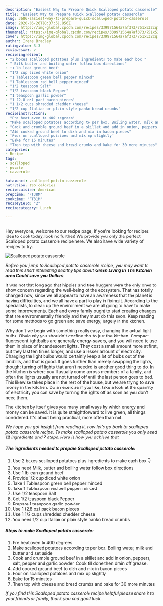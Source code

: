 ```yaml
---
description: "Easiest Way to Prepare Quick Scalloped potato casserole"
title: "Easiest Way to Prepare Quick Scalloped potato casserole"
slug: 3686-easiest-way-to-prepare-quick-scalloped-potato-casserole
date: 2020-06-26T18:37:58.856Z
image: https://img-global.cpcdn.com/recipes/339971564a7af373/751x532cq70/scalloped-potato-casserole-recipe-main-photo.jpg
thumbnail: https://img-global.cpcdn.com/recipes/339971564a7af373/751x532cq70/scalloped-potato-casserole-recipe-main-photo.jpg
cover: https://img-global.cpcdn.com/recipes/339971564a7af373/751x532cq70/scalloped-potato-casserole-recipe-main-photo.jpg
author: Irene Bradley
ratingvalue: 3.3
reviewcount: 7
recipeingredient:
- "2 boxes scalloped potatoes plus ingredients to make each box "
- " Milk butter and boiling water follow box directions"
- "1 lb lean ground beef"
- "1/2 cup diced white onion"
- "1 Tablespoon green bell pepper minced"
- "1 Tablespoon red bell pepper minced"
- "1/2 teaspoon Salt"
- "1/2 teaspoon black Pepper"
- "1 teaspoon garlic powder"
- "1 (2.8 oz) pack bacon pieces"
- "1 1/2 cups shredded chedder cheese"
- "1/2 cup Italian or plain style panko bread crumbs"
recipeinstructions:
- "Pre heat oven to 400 degrees"
- "Make scalloped potatoes according to per box. Boiling water, milk and butter and set aside"
- "Cook and crumble ground beef in a skillet and add in onion, peppers, salt, pepper and garlic powder. Cook till done then drain off grease."
- "Add cooked ground beef to dish and mix in bacon pieces"
- "Pour on scalloped potatoes and mix up slightly"
- "Bake for 15 minutes"
- "Then top with cheese and bread crumbs and bake for 30 more minutes"
categories:
- Recipe
tags:
- scalloped
- potato
- casserole

katakunci: scalloped potato casserole 
nutrition: 196 calories
recipecuisine: American
preptime: "PT38M"
cooktime: "PT31M"
recipeyield: "2"
recipecategory: Lunch

---
```

<br>
Hey everyone, welcome to our recipe page, If you're looking for recipes idea to cook today, look no further! We provide you only the perfect Scalloped potato casserole recipe here. We also have wide variety of recipes to try.
<br>


![Scalloped potato casserole](https://img-global.cpcdn.com/recipes/339971564a7af373/751x532cq70/scalloped-potato-casserole-recipe-main-photo.jpg)

<i>Before you jump to Scalloped potato casserole recipe, you may want to read this short interesting healthy tips about 
<strong>Green Living In The Kitchen area Could save you Dollars</strong>.</i>
</br>

It was not that long ago that hippies and tree huggers were the only ones to show concern regarding the well-being of the ecosystem. That has totally changed now, since we all appear to have an awareness that the planet is having difficulties, and we all have a part to play in fixing it. According to the specialists, to clean up the environment we are all going to have to make some improvements. Each and every family ought to start creating changes that are environmentally friendly and they must do this soon. Keep reading for some methods to go green and save energy, largely in the kitchen.

Why don't we begin with something really easy, changing the actual light bulbs. Obviously you shouldn't confine this to just the kitchen. Compact fluorescent lightbulbs are generally energy-savers, and you will need to use them in place of incandescent lights. They cost a small amount more at first, but they last ten times longer, and use a lesser amount of electricity. Changing the light bulbs would certainly keep a lot of bulbs out of the landfills, and that is good. It goes further than merely swapping the lights, though; turning off lights that aren't needed is another good thing to do. In the kitchen is where you'll usually come across members of a family, and often the lights usually are not turned off until the last person goes to bed. This likewise takes place in the rest of the house, but we are trying to save money in the kitchen. Do an exercise if you like; take a look at the quantity of electricity you can save by turning the lights off as soon as you don't need them.

The kitchen by itself gives you many small ways by which energy and money can be saved. It is quite straightforward to live green, all things considered. It's about being practical, more often than not.


<i>We hope you got insight from reading it, now let's go back to scalloped potato casserole recipe. To make scalloped potato casserole you only need <strong>12</strong> ingredients and <strong>7</strong> steps. Here is how you achieve that.
</i>

##### The ingredients needed to prepare Scalloped potato casserole:

1. Use 2 boxes scalloped potatoes plus ingredients to make each box 👇
1. You need  Milk, butter and boiling water follow box directions
1. Use 1 lb lean ground beef
1. Provide 1/2 cup diced white onion
1. Take 1 Tablespoon green bell pepper minced
1. Take 1 Tablespoon red bell pepper minced
1. Use 1/2 teaspoon Salt
1. Get 1/2 teaspoon black Pepper
1. Prepare 1 teaspoon garlic powder
1. Use 1 (2.8 oz) pack bacon pieces
1. Use 1 1/2 cups shredded chedder cheese
1. You need 1/2 cup Italian or plain style panko bread crumbs


##### Steps to make Scalloped potato casserole:

1. Pre heat oven to 400 degrees
1. Make scalloped potatoes according to per box. Boiling water, milk and butter and set aside
1. Cook and crumble ground beef in a skillet and add in onion, peppers, salt, pepper and garlic powder. Cook till done then drain off grease.
1. Add cooked ground beef to dish and mix in bacon pieces
1. Pour on scalloped potatoes and mix up slightly
1. Bake for 15 minutes
1. Then top with cheese and bread crumbs and bake for 30 more minutes


<i>If you find this Scalloped potato casserole recipe helpful please share it to your friends or family, thank you and good luck.</i>

